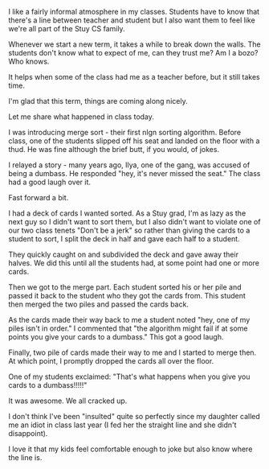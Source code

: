 <!--
.. title: I guess I'm a dumbass
.. slug: 2014-02-27-dumbass.md
.. date: 2014-02-27
.. tags: pedagogy, apcs, algorithms
.. type: text
-->


I like a fairly informal atmosphere in my classes. Students have to
know that there's a line between teacher and student but I also want
them to feel like we're all part of the Stuy CS family.

Whenever we start a new term, it takes a while to break down the
walls. The students don't know what to expect of me, can they trust
me? Am I a bozo? Who knows.

It helps when some of the class had me as a teacher before, but it still takes time.

I'm glad that this term, things are coming along nicely.

Let me share what happened in class today.


I was introducing merge sort - their first nlgn sorting
algorithm. Before class, one of the students slipped off his seat and landed on the floor with a thud. He
was fine although the brief butt, if you would, of jokes.

I relayed a story - many years ago, Ilya, one of the gang, was accused
of being a dumbass. He responded "hey, it's never missed the seat." The
class had a good laugh over it.

Fast forward a bit.

I had a deck of cards I wanted sorted. As a Stuy grad, I'm as lazy as
the next guy so I didn't want to sort them, but I also didn't want to
violate one of our two class tenets "Don't be a jerk" so rather than
giving the cards to a student to sort, I split the deck in half and
gave each half to a student.

They quickly caught on and subdivided the deck and gave away their
halves. We did this until all the students had, at some point had one
or more cards.

Then we got to the merge part. Each student sorted his or her pile and
passed it back to the student who they got the cards from. This
student then merged the two piles and passed the cards back.

As the cards made their way back to me a student noted "hey, one of my
piles isn't in order." I commented that "the algorithm might fail if
at some points you give your cards to a dumbass." This got a good
laugh.

Finally, two pile of cards made their way to me and I started to merge
then. At which point, I promptly dropped the cards all over the floor.

One of my students exclaimed: "That's what happens when you give you
cards to a dumbass!!!!!"

It was awesome. We all cracked up.

I don't think I've been "insulted" quite so perfectly since my daughter
called me an idiot in class last year (I fed her the straight line and
she didn't disappoint).

I love it that my kids feel comfortable enough to joke but also know
where the line is.

